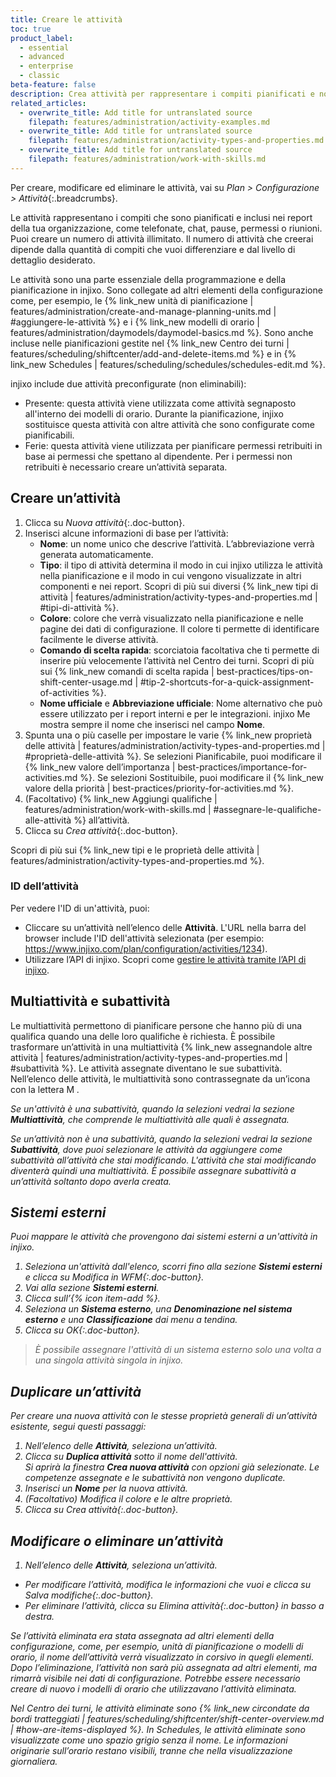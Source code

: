 ```yaml
---
title: Creare le attività
toc: true
product_label:
  - essential
  - advanced
  - enterprise
  - classic
beta-feature: false
description: Crea attività per rappresentare i compiti pianificati e non pianificati nella tua organizzazione.
related_articles:
  - overwrite_title: Add title for untranslated source
    filepath: features/administration/activity-examples.md
  - overwrite_title: Add title for untranslated source
    filepath: features/administration/activity-types-and-properties.md
  - overwrite_title: Add title for untranslated source
    filepath: features/administration/work-with-skills.md
---
```


Per creare, modificare ed eliminare le attività, vai su _Plan > Configurazione > Attività_{:.breadcrumbs}.

Le attività rappresentano i compiti che sono pianificati e inclusi nei report della tua organizzazione, come telefonate, chat, pause, permessi o riunioni. Puoi creare un numero di attività illimitato. Il numero di attività che creerai dipende dalla quantità di compiti che vuoi differenziare e dal livello di dettaglio desiderato.

Le attività sono una parte essenziale della programmazione e della pianificazione in injixo. Sono collegate ad altri elementi della configurazione come, per esempio, le {% link_new unità di pianificazione | features/administration/create-and-manage-planning-units.md | #aggiungere-le-attività %} e i {% link_new modelli di orario | features/administration/daymodels/daymodel-basics.md %}. Sono anche incluse nelle pianificazioni gestite nel {% link_new Centro dei turni | features/scheduling/shiftcenter/add-and-delete-items.md %} e in {% link_new Schedules | features/scheduling/schedules/schedules-edit.md %}.

injixo include due attività preconfigurate (non eliminabili):

- Presente: questa attività viene utilizzata come attività segnaposto all'interno dei modelli di orario. Durante la pianificazione, injixo sostituisce questa attività con altre attività che sono configurate come pianificabili.
- Ferie: questa attività viene utilizzata per pianificare permessi retribuiti in base ai permessi che spettano al dipendente. Per i permessi non retribuiti è necessario creare un’attività separata.

## Creare un’attività

1. Clicca su _Nuova attività_{:.doc-button}.
2. Inserisci alcune informazioni di base per l’attività:
   - **Nome**: un nome unico che descrive l’attività. L’abbreviazione verrà generata automaticamente.
   - **Tipo**: il tipo di attività determina il modo in cui injixo utilizza le attività nella pianificazione e il modo in cui vengono visualizzate in altri componenti e nei report. Scopri di più sui diversi {% link_new tipi di attività | features/administration/activity-types-and-properties.md | #tipi-di-attività %}.
   - **Colore**: colore che verrà visualizzato nella pianificazione e nelle pagine dei dati di configurazione. Il colore ti permette di identificare facilmente le diverse attività.
   - **Comando di scelta rapida**: scorciatoia facoltativa che ti permette di inserire più velocemente l’attività nel Centro dei turni. Scopri di più sui {% link_new comandi di scelta rapida | best-practices/tips-on-shift-center-usage.md | #tip-2-shortcuts-for-a-quick-assignment-of-activities %}.
   - **Nome ufficiale** e **Abbreviazione ufficiale**: Nome alternativo che può essere utilizzato per i report interni e per le integrazioni. injixo Me mostra sempre il nome che inserisci nel campo **Nome**.
3. Spunta una o più caselle per impostare le varie {% link_new proprietà delle attività | features/administration/activity-types-and-properties.md | #proprietà-delle-attività %}.
  Se selezioni Pianificabile, puoi modificare il {% link_new valore dell’importanza | best-practices/importance-for-activities.md %}.
  Se selezioni Sostituibile, puoi modificare il {% link_new valore della priorità | best-practices/priority-for-activities.md %}.
4. (Facoltativo) {% link_new Aggiungi qualifiche | features/administration/work-with-skills.md | #assegnare-le-qualifiche-alle-attività %} all’attività.
5. Clicca su _Crea attività_{:.doc-button}.

Scopri di più sui {% link_new tipi e le proprietà delle attività | features/administration/activity-types-and-properties.md %}.

### ID dell’attività

Per vedere l'ID di un'attività, puoi: 
- Cliccare su un’attività nell’elenco delle **Attività**. L'URL nella barra del browser include l'ID dell'attività selezionata (per esempio: https://www.injixo.com/plan/configuration/activities/1234).
- Utilizzare l’API di injixo. Scopri come [gestire le attività tramite l’API di injixo](https://api.injixo.com/resources/activities/).

## Multiattività e subattività 

Le multiattività permettono di pianificare persone che hanno più di una qualifica quando una delle loro qualifiche è richiesta. È possibile trasformare un’attività in una multiattività {% link_new assegnandole altre attività | features/administration/activity-types-and-properties.md | #subattività %}. Le attività assegnate diventano le sue subattività.  Nell’elenco delle attività, le multiattività sono contrassegnate da un’icona con la lettera M <em class="multiactivity-icon">.

Se un'attività è una subattività, quando la selezioni vedrai la sezione **Multiattività**, che comprende le multiattività alle quali è assegnata.

Se un’attività non è una subattività, quando la selezioni vedrai la sezione **Subattività**, dove puoi selezionare le attività da aggiungere come subattività all’attività che stai modificando. L'attività che stai modificando diventerà quindi una multiattività.
È possibile assegnare subattività a un’attività soltanto dopo averla creata.

## Sistemi esterni

<!-- will be made obsolete by the new activity mapping page. Will require a separate article -->

Puoi mappare le attività che provengono dai sistemi esterni a un'attività in injixo.
1. Seleziona un'attività dall'elenco, scorri fino alla sezione **Sistemi esterni** e clicca su _Modifica in WFM_{:.doc-button}.
2. Vai alla sezione **Sistemi esterni**.
3. Clicca sull’{% icon item-add %}.
4. Seleziona un **Sistema esterno**, una **Denominazione nel sistema esterno** e una **Classificazione** dai menu a tendina.
5. Clicca su _OK_{:.doc-button}.

> È possibile assegnare l'attività di un sistema esterno solo una volta a una singola attività singola in injixo.

## Duplicare un’attività

Per creare una nuova attività con le stesse proprietà generali di un’attività esistente, segui questi passaggi:

1. Nell’elenco delle **Attività**, seleziona un’attività.
2. Clicca su **Duplica attività** sotto il nome dell'attività.  
Si aprirà la finestra **Crea nuova attività** con opzioni già selezionate. Le competenze assegnate e le subattività non vengono duplicate.
3. Inserisci un **Nome** per la nuova attività.
4. (Facoltativo) Modifica il colore e le altre proprietà.
5. Clicca su _Crea attività_{:.doc-button}.

## Modificare o eliminare un’attività

1. Nell’elenco delle **Attività**, seleziona un’attività.
  - Per modificare l’attività, modifica le informazioni che vuoi e clicca su _Salva modifiche_{:.doc-button}.
  - Per eliminare l’attività, clicca su _Elimina attività_{:.doc-button} in basso a destra.

Se l’attività eliminata era stata assegnata ad altri elementi della configurazione, come, per esempio, unità di pianificazione o modelli di orario, il nome dell’attività verrà visualizzato in corsivo in quegli elementi. Dopo l’eliminazione, l’attività non sarà più assegnata ad altri elementi, ma rimarrà visibile nei dati di configurazione. Potrebbe essere necessario creare di nuovo i modelli di orario che utilizzavano l’attività eliminata.

Nel Centro dei turni, le attività eliminate sono {% link_new circondate da bordi tratteggiati | features/scheduling/shiftcenter/shift-center-overview.md | #how-are-items-displayed %}. In Schedules, le attività eliminate sono visualizzate come uno spazio grigio senza il nome. Le informazioni originarie sull’orario restano visibili, tranne che nella visualizzazione giornaliera.
